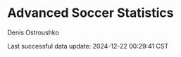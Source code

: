 # Advanced Soccer Statistics
Denis Ostroushko

<!-- gfm -->

Last successful data update: 2024-12-22 00:29:41 CST

